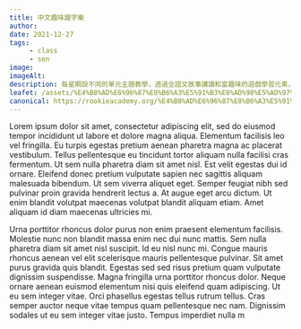```yaml
---
title: 中文趣味識字樂
author:
date: 2021-12-27
tags: 
     - class
     - sen
image:
imageAlt:
description: 每星期設不同的單元主題教學，透過全語文故事講讀和富趣味的遊戲學習元素，並利用圖像記憶，把抽象的文字符號變得易讀易明，豐富學童的識字量，加強中文口語及書面語的理解及表達能力，藉以促使他們自行閱讀故事、提升學習語文的興趣和信心，以及鞏固各個科目學習的基礎。
leafet: /assets/%E4%B8%AD%E6%96%87%E8%B6%A3%E5%91%B3%E8%AD%98%E5%AD%97%E6%A8%82.pdf
canonical: https://rookieacademy.org/%E4%B8%AD%E6%96%87%E8%B6%A3%E5%91%B3%E8%AD%98%E5%AD%97%E6%A8%82/
---
```




Lorem ipsum dolor sit amet, consectetur adipiscing elit, sed do eiusmod tempor incididunt ut labore et dolore magna aliqua. Elementum facilisis leo vel fringilla. Eu turpis egestas pretium aenean pharetra magna ac placerat vestibulum. Tellus pellentesque eu tincidunt tortor aliquam nulla facilisi cras fermentum. Ut sem nulla pharetra diam sit amet nisl. Est velit egestas dui id ornare. Eleifend donec pretium vulputate sapien nec sagittis aliquam malesuada bibendum. Ut sem viverra aliquet eget. Semper feugiat nibh sed pulvinar proin gravida hendrerit lectus a. At augue eget arcu dictum. Ut enim blandit volutpat maecenas volutpat blandit aliquam etiam. Amet aliquam id diam maecenas ultricies mi.

Urna porttitor rhoncus dolor purus non enim praesent elementum facilisis. Molestie nunc non blandit massa enim nec dui nunc mattis. Sem nulla pharetra diam sit amet nisl suscipit. Id eu nisl nunc mi. Congue mauris rhoncus aenean vel elit scelerisque mauris pellentesque pulvinar. Sit amet purus gravida quis blandit. Egestas sed sed risus pretium quam vulputate dignissim suspendisse. Magna fringilla urna porttitor rhoncus dolor. Neque ornare aenean euismod elementum nisi quis eleifend quam adipiscing. Ut eu sem integer vitae. Orci phasellus egestas tellus rutrum tellus. Cras semper auctor neque vitae tempus quam pellentesque nec nam. Dignissim sodales ut eu sem integer vitae justo. Tempus imperdiet nulla m